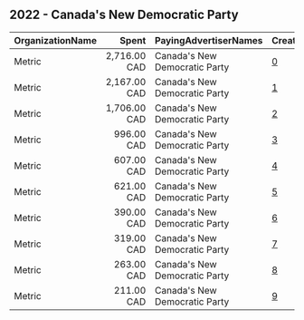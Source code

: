 ## 2022 - Canada's New Democratic Party 
|OrganizationName|Spent|PayingAdvertiserNames|CreativeUrls|Impressions|Genders|AgeBrackets|CountryCodes|BillingAddresses|CandidateBallotInformation|
|:---|---:|:---|:---|---:|:---|:---|:---|:---|:---|
|Metric|2,716.00 CAD|Canada's New Democratic Party|[0](https://www.snap.com/political-ads/asset/df6d84ee01b71429df3db50d4e8a2b74cd3b3ceceb32a395bdef51e8261b3430?mediaType=png)|295,364||18+|canada|"2148 Eton St,Vancouver,V5L1C7,CA"|New Democratic Party of Canada|
|Metric|2,167.00 CAD|Canada's New Democratic Party|[1](https://www.snap.com/political-ads/asset/696f63872d6c369bd16fb7d3aa44bc1461d1a0c35c2cfd875345e6e676292343?mediaType=png)|290,420||18+|canada|"2148 Eton St,Vancouver,V5L1C7,CA"|New Democratic Party of Canada|
|Metric|1,706.00 CAD|Canada's New Democratic Party|[2](https://www.snap.com/political-ads/asset/6d8dfc6d2f7993a115ac7de6d201abc0e7fb258288b834246744fddd4814b99b?mediaType=png)|248,099||18+|canada|"2148 Eton St,Vancouver,V5L1C7,CA"|New Democratic Party of Canada|
|Metric|996.00 CAD|Canada's New Democratic Party|[3](https://www.snap.com/political-ads/asset/b2102455910bd1d12394b63d32122e9699ed29d41259f8cd32a4de6fe0abeedf?mediaType=png)|161,239||18+|canada|"2148 Eton St,Vancouver,V5L1C7,CA"|New Democratic Party of Canada|
|Metric|607.00 CAD|Canada's New Democratic Party|[4](https://www.snap.com/political-ads/asset/68de03ccb84798fcec164e783a6346c1fcd25fff048d781c89e8655ea7193ddc?mediaType=png)|81,440||18+|canada|"2148 Eton St,Vancouver,V5L1C7,CA"|New Democratic Party of Canada|
|Metric|621.00 CAD|Canada's New Democratic Party|[5](https://www.snap.com/political-ads/asset/4b4bd74a987381e5454590788a3bf9bfd3b97ec847915d7e2dd9c6a3e4278eab?mediaType=png)|63,580||18+|canada|"2148 Eton St,Vancouver,V5L1C7,CA"|New Democratic Party of Canada|
|Metric|390.00 CAD|Canada's New Democratic Party|[6](https://www.snap.com/political-ads/asset/754d91450cece285b624fb1a11250ee796ea7e1be812dae830e430307deb80f7?mediaType=png)|61,319||18+|canada|"2148 Eton St,Vancouver,V5L1C7,CA"|New Democratic Party of Canada|
|Metric|319.00 CAD|Canada's New Democratic Party|[7](https://www.snap.com/political-ads/asset/475f94ff473c8763547536988a47bd279f27cd9bd90a604969306a84bb9487ea?mediaType=png)|47,688||18+|canada|"2148 Eton St,Vancouver,V5L1C7,CA"|New Democratic Party of Canada|
|Metric|263.00 CAD|Canada's New Democratic Party|[8](https://www.snap.com/political-ads/asset/473064f4a285205b8e3c9d7f432a1fdc5280c2718eb9f878e529eb6628bdc790?mediaType=png)|35,524||18+|canada|"2148 Eton St,Vancouver,V5L1C7,CA"|New Democratic Party of Canada|
|Metric|211.00 CAD|Canada's New Democratic Party|[9](https://www.snap.com/political-ads/asset/dfa6f42722495bf174899f5a6e5b82afde01472afeaa5dff629cb23eb82208a7?mediaType=mp4)|23,317||18+|canada|"2148 Eton St,Vancouver,V5L1C7,CA"|New Democratic Party of Canada|
